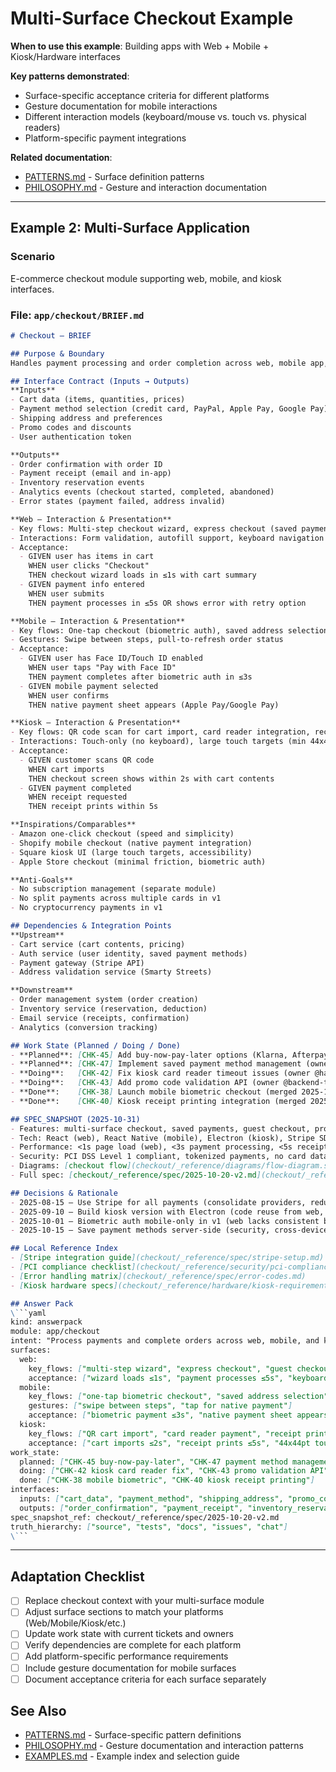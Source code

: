 # Multi-Surface Checkout Example

**When to use this example**: Building apps with Web + Mobile + Kiosk/Hardware interfaces

**Key patterns demonstrated**:
- Surface-specific acceptance criteria for different platforms
- Gesture documentation for mobile interactions
- Different interaction models (keyboard/mouse vs. touch vs. physical readers)
- Platform-specific payment integrations

**Related documentation**:
- [PATTERNS.md](../PATTERNS.md) - Surface definition patterns
- [PHILOSOPHY.md](../PHILOSOPHY.md) - Gesture and interaction documentation

---

## Example 2: Multi-Surface Application

### Scenario
E-commerce checkout module supporting web, mobile, and kiosk interfaces.

### File: `app/checkout/BRIEF.md`

```markdown
# Checkout — BRIEF

## Purpose & Boundary
Handles payment processing and order completion across web, mobile app, and in-store kiosks. Manages cart finalization, payment methods, and order confirmation. Does NOT handle inventory management or shipping logistics.

## Interface Contract (Inputs → Outputs)
**Inputs**
- Cart data (items, quantities, prices)
- Payment method selection (credit card, PayPal, Apple Pay, Google Pay)
- Shipping address and preferences
- Promo codes and discounts
- User authentication token

**Outputs**
- Order confirmation with order ID
- Payment receipt (email and in-app)
- Inventory reservation events
- Analytics events (checkout started, completed, abandoned)
- Error states (payment failed, address invalid)

**Web — Interaction & Presentation**
- Key flows: Multi-step checkout wizard, express checkout (saved payment), guest checkout
- Interactions: Form validation, autofill support, keyboard navigation (Tab/Enter)
- Acceptance:
  - GIVEN user has items in cart
    WHEN user clicks "Checkout"
    THEN checkout wizard loads in ≤1s with cart summary
  - GIVEN payment info entered
    WHEN user submits
    THEN payment processes in ≤5s OR shows error with retry option

**Mobile — Interaction & Presentation**
- Key flows: One-tap checkout (biometric auth), saved address selection, in-app payment
- Gestures: Swipe between steps, pull-to-refresh order status
- Acceptance:
  - GIVEN user has Face ID/Touch ID enabled
    WHEN user taps "Pay with Face ID"
    THEN payment completes after biometric auth in ≤3s
  - GIVEN mobile payment selected
    WHEN user confirms
    THEN native payment sheet appears (Apple Pay/Google Pay)

**Kiosk — Interaction & Presentation**
- Key flows: QR code scan for cart import, card reader integration, receipt printing
- Interactions: Touch-only (no keyboard), large touch targets (min 44x44pt)
- Acceptance:
  - GIVEN customer scans QR code
    WHEN cart imports
    THEN checkout screen shows within 2s with cart contents
  - GIVEN payment completed
    WHEN receipt requested
    THEN receipt prints within 5s

**Inspirations/Comparables**
- Amazon one-click checkout (speed and simplicity)
- Shopify mobile checkout (native payment integration)
- Square kiosk UI (large touch targets, accessibility)
- Apple Store checkout (minimal friction, biometric auth)

**Anti-Goals**
- No subscription management (separate module)
- No split payments across multiple cards in v1
- No cryptocurrency payments in v1

## Dependencies & Integration Points
**Upstream**
- Cart service (cart contents, pricing)
- Auth service (user identity, saved payment methods)
- Payment gateway (Stripe API)
- Address validation service (Smarty Streets)

**Downstream**
- Order management system (order creation)
- Inventory service (reservation, deduction)
- Email service (receipts, confirmation)
- Analytics (conversion tracking)

## Work State (Planned / Doing / Done)
- **Planned**: [CHK-45] Add buy-now-pay-later options (Klarna, Afterpay) (owner @payments-team, target 2025-12-01)
- **Planned**: [CHK-47] Implement saved payment method management (owner @frontend-team, target 2025-11-20)
- **Doing**:   [CHK-42] Fix kiosk card reader timeout issues (owner @hardware-team, started 2025-10-28)
- **Doing**:   [CHK-43] Add promo code validation API (owner @backend-team, started 2025-10-29)
- **Done**:    [CHK-38] Launch mobile biometric checkout (merged 2025-10-20, PR #234)
- **Done**:    [CHK-40] Kiosk receipt printing integration (merged 2025-10-25, PR #241)

## SPEC_SNAPSHOT (2025-10-31)
- Features: multi-surface checkout, saved payments, guest checkout, promo codes, biometric auth (mobile)
- Tech: React (web), React Native (mobile), Electron (kiosk), Stripe SDK, Smarty Streets API
- Performance: <1s page load (web), <3s payment processing, <5s receipt printing
- Security: PCI DSS Level 1 compliant, tokenized payments, no card data stored
- Diagrams: [checkout flow](checkout/_reference/diagrams/flow-diagram.svg), [payment integration](checkout/_reference/spec/stripe-integration.png)
- Full spec: [checkout/_reference/spec/2025-10-20-v2.md](checkout/_reference/spec/2025-10-20-v2.md)

## Decisions & Rationale
- 2025-08-15 — Use Stripe for all payments (consolidate providers, reduce complexity)
- 2025-09-10 — Build kiosk version with Electron (code reuse from web, faster development)
- 2025-10-01 — Biometric auth mobile-only in v1 (web lacks consistent browser support)
- 2025-10-15 — Save payment methods server-side (security, cross-device sync)

## Local Reference Index
- [Stripe integration guide](checkout/_reference/spec/stripe-setup.md)
- [PCI compliance checklist](checkout/_reference/security/pci-compliance.md)
- [Error handling matrix](checkout/_reference/spec/error-codes.md)
- [Kiosk hardware specs](checkout/_reference/hardware/kiosk-requirements.md)

## Answer Pack
\```yaml
kind: answerpack
module: app/checkout
intent: "Process payments and complete orders across web, mobile, and kiosk"
surfaces:
  web:
    key_flows: ["multi-step wizard", "express checkout", "guest checkout"]
    acceptance: ["wizard loads ≤1s", "payment processes ≤5s", "keyboard navigable"]
  mobile:
    key_flows: ["one-tap biometric checkout", "saved address selection"]
    gestures: ["swipe between steps", "tap for native payment"]
    acceptance: ["biometric payment ≤3s", "native payment sheet appears"]
  kiosk:
    key_flows: ["QR cart import", "card reader payment", "receipt printing"]
    acceptance: ["cart imports ≤2s", "receipt prints ≤5s", "44x44pt touch targets"]
work_state:
  planned: ["CHK-45 buy-now-pay-later", "CHK-47 payment method management"]
  doing: ["CHK-42 kiosk card reader fix", "CHK-43 promo validation API"]
  done: ["CHK-38 mobile biometric", "CHK-40 kiosk receipt printing"]
interfaces:
  inputs: ["cart_data", "payment_method", "shipping_address", "promo_code", "auth_token"]
  outputs: ["order_confirmation", "payment_receipt", "inventory_reservation", "analytics_events", "error_states"]
spec_snapshot_ref: checkout/_reference/spec/2025-10-20-v2.md
truth_hierarchy: ["source", "tests", "docs", "issues", "chat"]
\```
```

---

## Adaptation Checklist
- [ ] Replace checkout context with your multi-surface module
- [ ] Adjust surface sections to match your platforms (Web/Mobile/Kiosk/etc.)
- [ ] Update work state with current tickets and owners
- [ ] Verify dependencies are complete for each platform
- [ ] Add platform-specific performance requirements
- [ ] Include gesture documentation for mobile surfaces
- [ ] Document acceptance criteria for each surface separately

## See Also
- [PATTERNS.md](../PATTERNS.md) - Surface-specific pattern definitions
- [PHILOSOPHY.md](../PHILOSOPHY.md) - Gesture documentation and interaction patterns
- [EXAMPLES.md](../EXAMPLES.md) - Example index and selection guide
